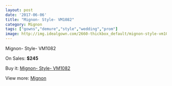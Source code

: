 ```yaml
---
layout: post
date: '2017-06-06'
title: "Mignon- Style- VM1082"
category: Mignon
tags: ["gowns","demure","style","wedding","prom"]
image: http://img.idealgown.com/2660-thickbox_default/mignon-style-vm1082.jpg
---
```

Mignon- Style- VM1082

On Sales: **$245**
<a href="https://www.idealgown.com/en/mignon/1270-mignon-style-vm1082.html"><amp-img layout="responsive" width="600" height="600" src="//img.idealgown.com/2660-thickbox_default/mignon-style-vm1082.jpg" alt="Mignon- Style- VM1082 0" /></a>
<a href="https://www.idealgown.com/en/mignon/1270-mignon-style-vm1082.html"><amp-img layout="responsive" width="600" height="600" src="//img.idealgown.com/2661-thickbox_default/mignon-style-vm1082.jpg" alt="Mignon- Style- VM1082 1" /></a>

Buy it: [Mignon- Style- VM1082](https://www.idealgown.com/en/mignon/1270-mignon-style-vm1082.html "Mignon- Style- VM1082")

View more: [Mignon](https://www.idealgown.com/en/17-mignon "Mignon")